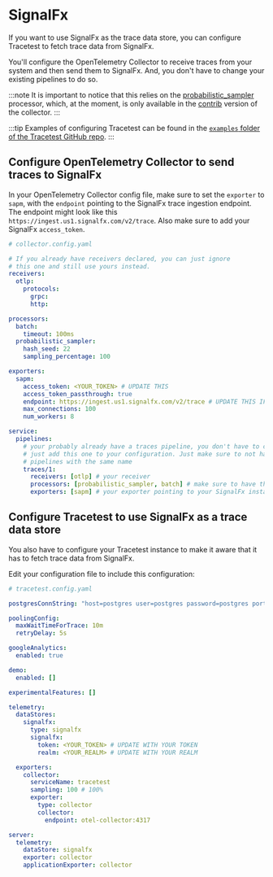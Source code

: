 # SignalFx

If you want to use SignalFx as the trace data store, you can configure Tracetest to fetch trace data from SignalFx.

You'll configure the OpenTelemetry Collector to receive traces from your system and then send them to SignalFx. And, you don't have to change your existing pipelines to do so.

:::note
It is important to notice that this relies on the [probabilistic_sampler](https://github.com/open-telemetry/opentelemetry-collector-contrib/tree/main/processor/probabilisticsamplerprocessor) processor, which, at the moment, is only available in the [contrib](https://github.com/open-telemetry/opentelemetry-collector-contrib/) version of the collector.
:::

:::tip
Examples of configuring Tracetest can be found in the [`examples` folder of the Tracetest GitHub repo](https://github.com/kubeshop/tracetest/tree/main/examples). 
:::

## Configure OpenTelemetry Collector to send traces to SignalFx

In your OpenTelemetry Collector config file, make sure to set the `exporter` to `sapm`, with the `endpoint` pointing to the SignalFx trace ingestion endpoint. The endpoint might look like this `https://ingest.us1.signalfx.com/v2/trace`. Also make sure to add your SignalFx `access_token`.

```yaml
# collector.config.yaml

# If you already have receivers declared, you can just ignore
# this one and still use yours instead.
receivers:
  otlp:
    protocols:
      grpc:
      http:

processors:
  batch:
    timeout: 100ms
  probabilistic_sampler:
    hash_seed: 22
    sampling_percentage: 100

exporters:
  sapm:
    access_token: <YOUR_TOKEN> # UPDATE THIS
    access_token_passthrough: true
    endpoint: https://ingest.us1.signalfx.com/v2/trace # UPDATE THIS IF NEEDED
    max_connections: 100
    num_workers: 8

service:
  pipelines:
    # your probably already have a traces pipeline, you don't have to change it.
    # just add this one to your configuration. Just make sure to not have two
    # pipelines with the same name
    traces/1:
      receivers: [otlp] # your receiver
      processors: [probabilistic_sampler, batch] # make sure to have the probabilistic_sampler before your batch processor
      exporters: [sapm] # your exporter pointing to your SignalFx instance

```

## Configure Tracetest to use SignalFx as a trace data store

You also have to configure your Tracetest instance to make it aware that it has to fetch trace data from SignalFx.

Edit your configuration file to include this configuration:

```yaml
# tracetest.config.yaml

postgresConnString: "host=postgres user=postgres password=postgres port=5432 sslmode=disable"

poolingConfig:
  maxWaitTimeForTrace: 10m
  retryDelay: 5s

googleAnalytics:
  enabled: true

demo:
  enabled: []

experimentalFeatures: []

telemetry:
  dataStores:
    signalfx:
      type: signalfx
      signalfx:
        token: <YOUR_TOKEN> # UPDATE WITH YOUR TOKEN
        realm: <YOUR_REALM> # UPDATE WITH YOUR REALM

  exporters:
    collector:
      serviceName: tracetest
      sampling: 100 # 100%
      exporter:
        type: collector
        collector:
          endpoint: otel-collector:4317

server:
  telemetry:
    dataStore: signalfx
    exporter: collector
    applicationExporter: collector

```
